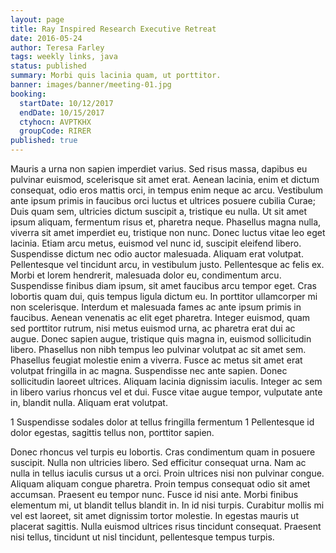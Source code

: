 ```yaml
---
layout: page
title: Ray Inspired Research Executive Retreat
date: 2016-05-24
author: Teresa Farley
tags: weekly links, java
status: published
summary: Morbi quis lacinia quam, ut porttitor.
banner: images/banner/meeting-01.jpg
booking:
  startDate: 10/12/2017
  endDate: 10/15/2017
  ctyhocn: AVPTKHX
  groupCode: RIRER
published: true
---
```

Mauris a urna non sapien imperdiet varius. Sed risus massa, dapibus eu pulvinar euismod, scelerisque sit amet erat. Aenean lacinia, enim et dictum consequat, odio eros mattis orci, in tempus enim neque ac arcu. Vestibulum ante ipsum primis in faucibus orci luctus et ultrices posuere cubilia Curae; Duis quam sem, ultricies dictum suscipit a, tristique eu nulla. Ut sit amet ipsum aliquam, fermentum risus et, pharetra neque. Phasellus magna nulla, viverra sit amet imperdiet eu, tristique non nunc. Donec luctus vitae leo eget lacinia. Etiam arcu metus, euismod vel nunc id, suscipit eleifend libero. Suspendisse dictum nec odio auctor malesuada. Aliquam erat volutpat. Pellentesque vel tincidunt arcu, in vestibulum justo. Pellentesque ac felis ex. Morbi et lorem hendrerit, malesuada dolor eu, condimentum arcu. Suspendisse finibus diam ipsum, sit amet faucibus arcu tempor eget. Cras lobortis quam dui, quis tempus ligula dictum eu.
In porttitor ullamcorper mi non scelerisque. Interdum et malesuada fames ac ante ipsum primis in faucibus. Aenean venenatis ac elit eget pharetra. Integer euismod, quam sed porttitor rutrum, nisi metus euismod urna, ac pharetra erat dui ac augue. Donec sapien augue, tristique quis magna in, euismod sollicitudin libero. Phasellus non nibh tempus leo pulvinar volutpat ac sit amet sem. Phasellus feugiat molestie enim a viverra. Fusce ac metus sit amet erat volutpat fringilla in ac magna. Suspendisse nec ante sapien. Donec sollicitudin laoreet ultrices. Aliquam lacinia dignissim iaculis. Integer ac sem in libero varius rhoncus vel et dui. Fusce vitae augue tempor, vulputate ante in, blandit nulla. Aliquam erat volutpat.

1 Suspendisse sodales dolor at tellus fringilla fermentum
1 Pellentesque id dolor egestas, sagittis tellus non, porttitor sapien.

Donec rhoncus vel turpis eu lobortis. Cras condimentum quam in posuere suscipit. Nulla non ultricies libero. Sed efficitur consequat urna. Nam ac nulla in tellus iaculis cursus ut a orci. Proin ultrices nisi non pulvinar congue. Aliquam aliquam congue pharetra. Proin tempus consequat odio sit amet accumsan. Praesent eu tempor nunc. Fusce id nisi ante. Morbi finibus elementum mi, ut blandit tellus blandit in. In id nisi turpis. Curabitur mollis mi vel est laoreet, sit amet dignissim tortor molestie. In egestas mauris ut placerat sagittis. Nulla euismod ultrices risus tincidunt consequat. Praesent nisi tellus, tincidunt ut nisl tincidunt, pellentesque tempus turpis.
